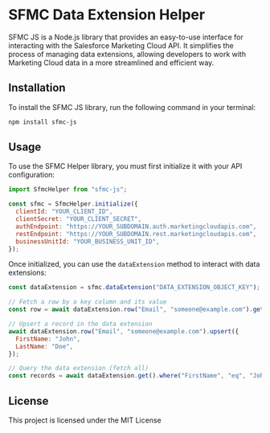 # SFMC Data Extension Helper

SFMC JS is a Node.js library that provides an easy-to-use interface for interacting with the Salesforce Marketing Cloud API. It simplifies the process of managing data extensions, allowing developers to work with Marketing Cloud data in a more streamlined and efficient way.

## Installation

To install the SFMC JS library, run the following command in your terminal:

```sh
npm install sfmc-js
```

## Usage
To use the SFMC Helper library, you must first initialize it with your API configuration:

```js
import SfmcHelper from "sfmc-js";

const sfmc = SfmcHelper.initialize({
  clientId: "YOUR_CLIENT_ID",
  clientSecret: "YOUR_CLIENT_SECRET",
  authEndpoint: "https://YOUR_SUBDOMAIN.auth.marketingcloudapis.com",
  restEndpoint: "https://YOUR_SUBDOMAIN.rest.marketingcloudapis.com",
  businessUnitId: "YOUR_BUSINESS_UNIT_ID",
});

```

Once initialized, you can use the `dataExtension` method to interact with data extensions:

```js
const dataExtension = sfmc.dataExtension("DATA_EXTENSION_OBJECT_KEY");

// Fetch a row by a key column and its value
const row = await dataExtension.row("Email", "someone@example.com").get();

// Upsert a record in the data extension
await dataExtension.row("Email", "someone@example.com").upsert({
  FirstName: "John",
  LastName: "Doe",
});

// Query the data extension (fetch all)
const records = await dataExtension.get().where("FirstName", "eq", "John").where("LastName", "eq", "Doe");
```

## License

This project is licensed under the MIT License